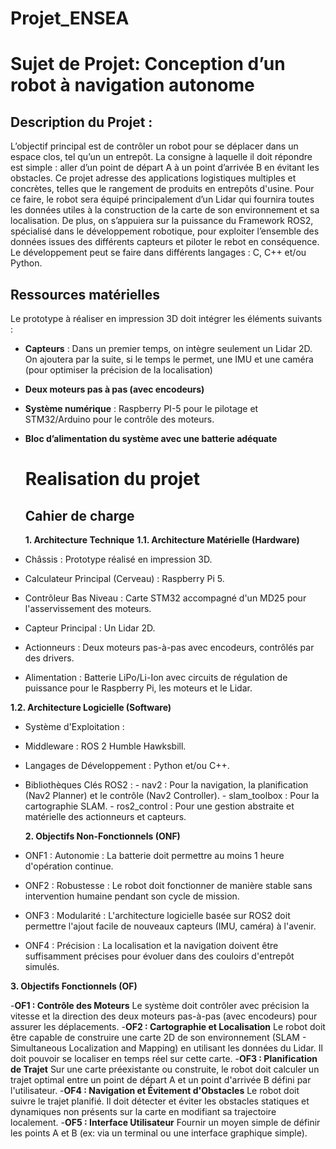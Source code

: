 # Projet_ENSEA
# Sujet de Projet: Conception d’un robot à navigation autonome

## Description du Projet :
L’objectif principal est de contrôler un robot pour se déplacer dans un espace clos, tel qu’un un entrepôt. La consigne à laquelle il doit répondre est simple : aller d’un point de départ A à un point d’arrivée B en évitant les obstacles. 
Ce projet adresse des applications logistiques multiples et concrètes, telles que le rangement de produits en entrepôts d'usine.
 Pour ce faire, le robot sera équipé principalement d’un Lidar qui fournira toutes les données utiles à la construction de la carte de son environnement et sa localisation. De plus, on s’appuiera sur la puissance du Framework ROS2, spécialisé dans le développement robotique, pour exploiter l’ensemble des données issues des différents capteurs et piloter le rebot en conséquence. Le développement peut se faire dans différents langages : C, C++ et/ou Python.

## Ressources matérielles 
Le prototype à réaliser en impression 3D doit intégrer les éléments suivants :
- **Capteurs** : Dans un premier temps, on intègre seulement un Lidar 2D. On ajoutera par la suite, si le temps le permet, une IMU et une caméra (pour optimiser la précision de la localisation)
- **Deux moteurs pas à pas (avec encodeurs)**
- **Système numérique** : Raspberry PI-5 pour le pilotage et STM32/Arduino pour le contrôle des moteurs.
- **Bloc d’alimentation du système avec une batterie adéquate**

  # Realisation du projet

  ## Cahier de charge
  **1. Architecture Technique**
**1.1. Architecture Matérielle (Hardware)**

- Châssis : Prototype réalisé en impression 3D.
- Calculateur Principal (Cerveau) : Raspberry Pi 5.
- Contrôleur Bas Niveau : Carte STM32 accompagné d'un MD25 pour l'asservissement des moteurs.
- Capteur Principal : Un Lidar 2D.
- Actionneurs : Deux moteurs pas-à-pas avec encodeurs, contrôlés par des drivers.
- Alimentation : Batterie LiPo/Li-Ion avec circuits de régulation de puissance pour le Raspberry Pi, les moteurs et le Lidar.

**1.2. Architecture Logicielle (Software)**

- Système d'Exploitation :
- Middleware : ROS 2 Humble Hawksbill.
- Langages de Développement : Python et/ou C++.
- Bibliothèques Clés ROS2 :
          - nav2 : Pour la navigation, la planification (Nav2 Planner) et le contrôle (Nav2 Controller).
          - slam_toolbox : Pour la cartographie SLAM.
          - ros2_control : Pour une gestion abstraite et matérielle des actionneurs et capteurs.

  **2. Objectifs Non-Fonctionnels (ONF)**

- ONF1 : Autonomie : La batterie doit permettre au moins 1 heure d'opération continue.
- ONF2 : Robustesse : Le robot doit fonctionner de manière stable sans intervention humaine pendant son cycle de mission.
- ONF3 : Modularité : L'architecture logicielle basée sur ROS2 doit permettre l'ajout facile de nouveaux capteurs (IMU, caméra) à l'avenir.
- ONF4 : Précision : La localisation et la navigation doivent être suffisamment précises pour évoluer dans des couloirs d'entrepôt simulés.

**3. Objectifs Fonctionnels (OF)**

-**OF1 : Contrôle des Moteurs**
Le système doit contrôler avec précision la vitesse et la direction des deux moteurs pas-à-pas (avec encodeurs) pour assurer les déplacements.
-**OF2 : Cartographie et Localisation**
Le robot doit être capable de construire une carte 2D de son environnement (SLAM - Simultaneous Localization and Mapping) en utilisant les données du Lidar.
Il doit pouvoir se localiser en temps réel sur cette carte.
-**OF3 : Planification de Trajet**
Sur une carte préexistante ou construite, le robot doit calculer un trajet optimal entre un point de départ A et un point d'arrivée B défini par l'utilisateur.
-**OF4 : Navigation et Évitement d'Obstacles**
Le robot doit suivre le trajet planifié.
Il doit détecter et éviter les obstacles statiques et dynamiques non présents sur la carte en modifiant sa trajectoire localement.
-**OF5 : Interface Utilisateur**
Fournir un moyen simple de définir les points A et B (ex: via un terminal ou une interface graphique simple).
